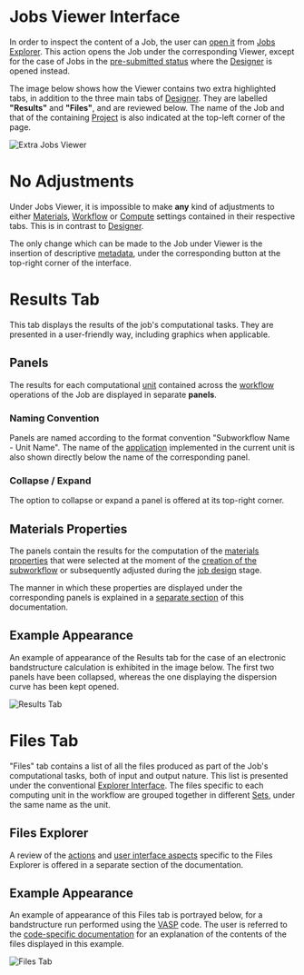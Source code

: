 # Jobs Viewer Interface

In order to inspect the content of a Job, the user can [open it](/entities-general/actions/open-edit.md) from [Jobs Explorer](explorer.md). This action opens the Job under the corresponding Viewer, except for the case of Jobs in the [pre-submitted status](../status.md) where the [Designer](/jobs-designer/overview.md) is opened instead.

The image below shows how the Viewer contains two extra highlighted tabs, in addition to the three main tabs of [Designer](/jobs-designer/overview.md). They are labelled **"Results"** and **"Files"**, and are reviewed below. The name of the Job and that of the containing [Project](../projects.md) is also indicated at the top-left corner of the page.

![Extra Jobs Viewer](/images/extra-jobs-viewer.png "Extra Jobs Viewer")

# No Adjustments

Under Jobs Viewer, it is impossible to make **any** kind of adjustments to either [Materials](/jobs-designer/materials-tab.md), [Workflow](/jobs-designer/workflow-tab.md) or [Compute](/jobs-designer/compute-tab.md) settings contained in their respective tabs. This is in contrast to [Designer](/jobs-designer/overview.md).

The only change which can be made to the Job under Viewer is the insertion of descriptive [metadata](/entities-general/actions/metadata.md), under the corresponding button <i class="zmdi zmdi-info-outline"></i> at the top-right corner of the interface.

# Results Tab

This tab displays the results of the job's computational tasks. They are presented in a user-friendly way, including graphics when applicable. 

## Panels

The results for each computational [unit](/workflow-designer/unit-editor.md) contained across the [workflow](/workflow-designer/general-overview.md) operations of the Job are displayed in separate **panels**. 

### Naming Convention

Panels are named according to the format convention "Subworkflow Name - Unit Name". The name of the [application](/applications/modeling/overview.md) implemented in the current unit is also shown directly below the name of the corresponding panel.
 
### Collapse / Expand
 
The option to collapse or expand a panel is offered at its top-right corner.

## Materials Properties

The panels contain the results for the computation of the [materials properties](/properties/overview.md) that were selected at the moment of the [creation of the subworkflow](/workflow-designer/subworkflow-editor/detailed-view.md) or subsequently adjusted during the [job design](/jobs-designer/overview.md) stage.

The manner in which these properties are displayed under the corresponding panels is explained in a [separate section](/properties/scalar/overview.md) of this documentation. 

## Example Appearance

An example of appearance of the Results tab for the case of an electronic bandstructure calculation is exhibited in the image below. The first two panels have been collapsed, whereas the one displaying the dispersion curve has been kept opened. 

![Results Tab](/images/results-tab.png "Results Tab")

# Files Tab

"Files" tab contains a list of all the files produced as part of the Job's computational tasks, both of input and output nature. This list is presented under the conventional [Explorer Interface](/entities-general/ui/explorer.md). The files specific to each computing unit in the workflow are grouped together in different [Sets](/entities-general/sets.md), under the same name as the unit.

## Files Explorer

A review of the [actions](/files/actions/overview.md) and [user interface aspects](/files/ui/explorer.md) specific to the Files Explorer is offered in a separate section of the documentation.

## Example Appearance

An example of appearance of this Files tab is portrayed below, for a bandstructure run performed using the [VASP](/applications/modeling/vasp.md) code. The user is referred to the [code-specific documentation](/applications/modeling/vasp.md) for an explanation of the contents of the files displayed in this example.

![Files Tab](/images/files-tab.png "Files Tab")
